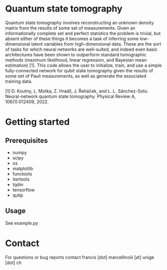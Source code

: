 # Quantum state tomography

Quantum state tomography involves reconstructing an unknown density matrix from the results of some set of measurements. Given an informationally complete set and perfect statistics the problem is trivial, but absent either of these things it becomes a task of inferring some low-dimensional latent variables from high-dimensional data. These are the sort of tasks for which neural networks are well-suited, and indeed even basic architectures have been shown to outperform standard tomographic methods (maximum likelihood, linear regression, and Bayesian mean estimation) [1]. This code allows the user to initialize, train, and use a simple fully-connected network for qubit state tomography given the results of some set of Pauli measurements, as well as generate the associated training data.

[1] D. Koutny, L. Motka, Z. Hradil, J. Řeháček, and L. L. Sánchez-Soto. Neural-network quantum state tomography. Physical Review A, 106(1):012409, 2022.

# Getting started

## Prerequisites 
- numpy
- scipy
- os
- matplotlib
- functools
- itertools
- tqdm
- tensorflow
- qutip

## Usage

See example.py

# Contact

For questions or bug reports contact francis [dot] marcellinoiii [at] unige [dot] ch
